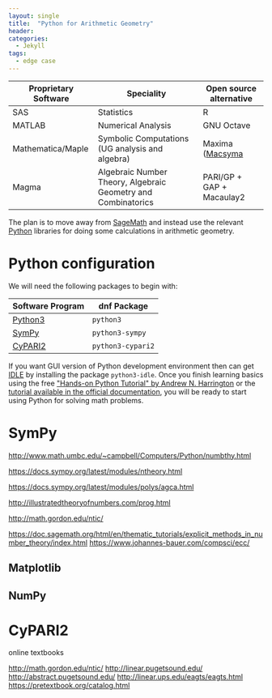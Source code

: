 ```yaml
---
layout: single
title:  "Python for Arithmetic Geometry"
header:
categories: 
  - Jekyll
tags:
  - edge case
---
```



| Proprietary Software | Speciality | Open source alternative |
|----------|----------| ---------- |
|SAS | Statistics | R |
|MATLAB | Numerical Analysis | GNU Octave |
|Mathematica/Maple | Symbolic Computations (UG analysis and algebra) | Maxima ([Macsyma](https://en.wikipedia.org/wiki/Macsyma) |
|Magma | Algebraic Number Theory, Algebraic Geometry and Combinatorics | PARI/GP + GAP + Macaulay2 |

The plan is to move away from [SageMath](https://sagemath.blogspot.com/2014/08/what-is-sagemathcloud-lets-clear-some.html) and instead use the relevant [Python](https://www.python.org/) libraries for doing some calculations in arithmetic geometry.

# Python configuration

We will need the following packages to begin with:

| Software Program | dnf Package |
|----------|----------|
|[Python3](https://fedoralovespython.org/) |`python3`|
|[SymPy](https://developer.fedoraproject.org/tech/languages/python/scipy.html) | `python3-sympy`|
|[CyPARI2](https://github.com/sagemath/cypari2) | `python3-cypari2`|

If you want GUI version of Python development environment then can get [IDLE](https://docs.python.org/3/library/idle.html) by installing the package `python3-idle`. Once you finish learning basics using the free ["Hands-on Python Tutorial" by Andrew N. Harrington](http://anh.cs.luc.edu/python/hands-on/3.1/) or the [tutorial available in the official documentation](https://docs.python.org/3/tutorial/), you will be ready to start using Python for solving math problems.

# SymPy

http://www.math.umbc.edu/~campbell/Computers/Python/numbthy.html

https://docs.sympy.org/latest/modules/ntheory.html

https://docs.sympy.org/latest/modules/polys/agca.html

http://illustratedtheoryofnumbers.com/prog.html

http://math.gordon.edu/ntic/

https://doc.sagemath.org/html/en/thematic_tutorials/explicit_methods_in_number_theory/index.html
https://www.johannes-bauer.com/compsci/ecc/

## Matplotlib

## NumPy

# CyPARI2
 
online textbooks

http://math.gordon.edu/ntic/
http://linear.pugetsound.edu/
http://abstract.pugetsound.edu/
http://linear.ups.edu/eagts/eagts.html
https://pretextbook.org/catalog.html


